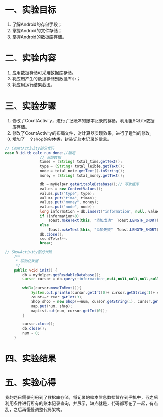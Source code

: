 # 一、实验目标

1. 了解Android的存储手段；
2. 掌握Android的文件存储；
3. 掌握Android的数据库存储。

# 二、实验内容

1. 应用数据存储可采用数据库存储。
2. 将应用产生的数据存储到数据库中；
3. 将应用运行结果截图。

# 三、实验步骤

1. 修改了CountActivity，进行了记账本的账本记录的存储，利用里SQLite数据库存储。
2. 修改了CountActivity的布局文件，对计算器实现效果，进行了适当的修改。
3. 增加了一个shop的实体类，封装记账本记录的信息。

```java
// CountActivity部分代码
case R.id.tb_calc_num_done://确定
                // 添加数据
                times = (String) total_time.getText();
                type = (String) total_leibie.getText();
                node = total_note.getText().toString();
                money = (String) total_money.getText();

                db = myHelper.getWritableDatabase();// 写数据库
                values = new ContentValues();
                values.put("type", type);
                values.put("time", times);
                values.put("money", money);
                values.put("node", node);
                long information = db.insert("information", null, values); // 插入数据
                if (information>0)
                    Toast.makeText(this, "添加成功", Toast.LENGTH_SHORT).show();
                else
                    Toast.makeText(this, "添加失败", Toast.LENGTH_SHORT).show();
                db.close();
                countTotal++;
                break;
```
```java
// ShowActivity部分代码
    /**
     * 初始化数据
     */
    public void init() {
        db = myHelper.getReadableDatabase();
        Cursor cursor = db.query("information",null,null,null,null,null,null);

        while(cursor.moveToNext()){
            System.out.println(cursor.getInt(0)+ cursor.getString(1)+ cursor.getString(2)+ cursor.getInt(3)+cursor.getString(4));
            count+=cursor.getInt(3);
            Shop shop = new Shop(++num, cursor.getString(1), cursor.getString(2), cursor.getInt(3), cursor.getString(4));
            map.put(num, shop);
            mapList.put(num, cursor.getInt(0));
        }

        cursor.close();
        db.close();
        num = 0;
    }
```
# 四、实验结果

# 五、实验心得
我的题目需要利用到了数据库存储，将记录的账本信息数据暂存到手机中，再之后利用条件进行所有的账本记录查询，并展示，缺点就是，代码都写在了一起，有点乱，之后再慢慢调整代码架构。
